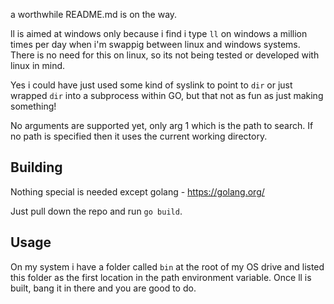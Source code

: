a worthwhile README.md is on the way.

ll is aimed at windows only because i find i type `ll` on windows a million times per day when i'm swappig between linux and windows systems. There is no need for this on linux, so its not being tested or developed with linux in mind.

Yes i could have just used some kind of syslink to point to `dir` or just wrapped `dir` into a subprocess within GO, but that not as fun as just making something!

No arguments are supported yet, only arg 1 which is the path to search. If no path is specified then it uses the current working directory.

## Building

Nothing special is needed except golang - https://golang.org/

Just pull down the repo and run `go build`.


## Usage

On my system i have a folder called `bin` at the root of my OS drive and listed this folder as the first location in the path environment variable. Once ll is built, bang it in there and you are good to do.